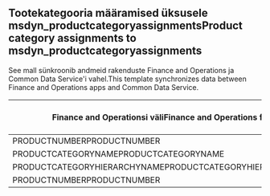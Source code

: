 ## <a name="product-category-assignments-to-msdyn_productcategoryassignments"></a><span data-ttu-id="39062-101">Tootekategooria määramised üksusele msdyn_productcategoryassignments</span><span class="sxs-lookup"><span data-stu-id="39062-101">Product category assignments to msdyn_productcategoryassignments</span></span>

<span data-ttu-id="39062-102">See mall sünkroonib andmeid rakenduste Finance and Operations ja Common Data Service'i vahel.</span><span class="sxs-lookup"><span data-stu-id="39062-102">This template synchronizes data between Finance and Operations apps and Common Data Service.</span></span>

<span data-ttu-id="39062-103">Finance and Operationsi väli</span><span class="sxs-lookup"><span data-stu-id="39062-103">Finance and Operations field</span></span> | <span data-ttu-id="39062-104">Kaardi tüüp</span><span class="sxs-lookup"><span data-stu-id="39062-104">Map type</span></span> | <span data-ttu-id="39062-105">Muu Dynamics 365 väli</span><span class="sxs-lookup"><span data-stu-id="39062-105">Other Dynamics 365 field</span></span> | <span data-ttu-id="39062-106">Vaikeväärtus</span><span class="sxs-lookup"><span data-stu-id="39062-106">Default value</span></span>
---|---|---|---
<span data-ttu-id="39062-107">PRODUCTNUMBER</span><span class="sxs-lookup"><span data-stu-id="39062-107">PRODUCTNUMBER</span></span> | = | <span data-ttu-id="39062-108">msdyn_globalproduct.msdyn_productnumber</span><span class="sxs-lookup"><span data-stu-id="39062-108">msdyn_globalproduct.msdyn_productnumber</span></span> | 
<span data-ttu-id="39062-109">PRODUCTCATEGORYNAME</span><span class="sxs-lookup"><span data-stu-id="39062-109">PRODUCTCATEGORYNAME</span></span> | = | <span data-ttu-id="39062-110">msdyn_productcategory.msdyn_name</span><span class="sxs-lookup"><span data-stu-id="39062-110">msdyn_productcategory.msdyn_name</span></span> | 
<span data-ttu-id="39062-111">PRODUCTCATEGORYHIERARCHYNAME</span><span class="sxs-lookup"><span data-stu-id="39062-111">PRODUCTCATEGORYHIERARCHYNAME</span></span> | = | <span data-ttu-id="39062-112">msdyn_productcategory.msdyn_hierarchy.msdyn_name</span><span class="sxs-lookup"><span data-stu-id="39062-112">msdyn_productcategory.msdyn_hierarchy.msdyn_name</span></span> | 
<span data-ttu-id="39062-113">PRODUCTNUMBER</span><span class="sxs-lookup"><span data-stu-id="39062-113">PRODUCTNUMBER</span></span> | >> | <span data-ttu-id="39062-114">msdyn_name</span><span class="sxs-lookup"><span data-stu-id="39062-114">msdyn_name</span></span> | 
